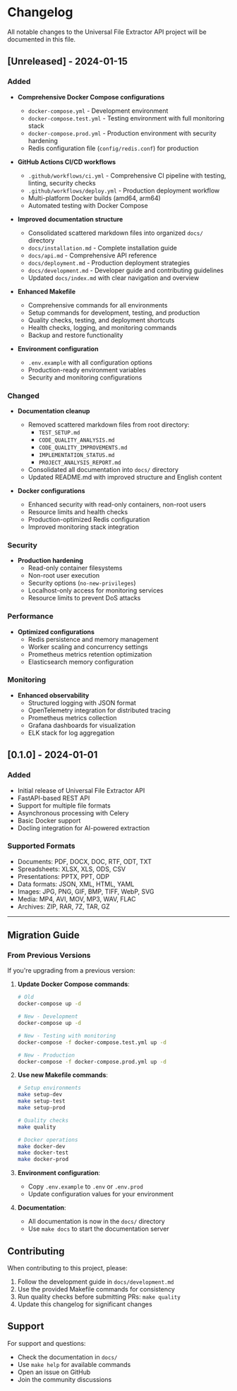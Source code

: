 # Changelog

All notable changes to the Universal File Extractor API project will be documented in this file.

## [Unreleased] - 2024-01-15

### Added
- **Comprehensive Docker Compose configurations**
  - `docker-compose.yml` - Development environment
  - `docker-compose.test.yml` - Testing environment with full monitoring stack
  - `docker-compose.prod.yml` - Production environment with security hardening
  - Redis configuration file (`config/redis.conf`) for production

- **GitHub Actions CI/CD workflows**
  - `.github/workflows/ci.yml` - Comprehensive CI pipeline with testing, linting, security checks
  - `.github/workflows/deploy.yml` - Production deployment workflow
  - Multi-platform Docker builds (amd64, arm64)
  - Automated testing with Docker Compose

- **Improved documentation structure**
  - Consolidated scattered markdown files into organized `docs/` directory
  - `docs/installation.md` - Complete installation guide
  - `docs/api.md` - Comprehensive API reference
  - `docs/deployment.md` - Production deployment strategies
  - `docs/development.md` - Developer guide and contributing guidelines
  - Updated `docs/index.md` with clear navigation and overview

- **Enhanced Makefile**
  - Comprehensive commands for all environments
  - Setup commands for development, testing, and production
  - Quality checks, testing, and deployment shortcuts
  - Health checks, logging, and monitoring commands
  - Backup and restore functionality

- **Environment configuration**
  - `.env.example` with all configuration options
  - Production-ready environment variables
  - Security and monitoring configurations

### Changed
- **Documentation cleanup**
  - Removed scattered markdown files from root directory:
    - `TEST_SETUP.md`
    - `CODE_QUALITY_ANALYSIS.md`
    - `CODE_QUALITY_IMPROVEMENTS.md`
    - `IMPLEMENTATION_STATUS.md`
    - `PROJECT_ANALYSIS_REPORT.md`
  - Consolidated all documentation into `docs/` directory
  - Updated README.md with improved structure and English content

- **Docker configurations**
  - Enhanced security with read-only containers, non-root users
  - Resource limits and health checks
  - Production-optimized Redis configuration
  - Improved monitoring stack integration

### Security
- **Production hardening**
  - Read-only container filesystems
  - Non-root user execution
  - Security options (`no-new-privileges`)
  - Localhost-only access for monitoring services
  - Resource limits to prevent DoS attacks

### Performance
- **Optimized configurations**
  - Redis persistence and memory management
  - Worker scaling and concurrency settings
  - Prometheus metrics retention optimization
  - Elasticsearch memory configuration

### Monitoring
- **Enhanced observability**
  - Structured logging with JSON format
  - OpenTelemetry integration for distributed tracing
  - Prometheus metrics collection
  - Grafana dashboards for visualization
  - ELK stack for log aggregation

## [0.1.0] - 2024-01-01

### Added
- Initial release of Universal File Extractor API
- FastAPI-based REST API
- Support for multiple file formats
- Asynchronous processing with Celery
- Basic Docker support
- Docling integration for AI-powered extraction

### Supported Formats
- Documents: PDF, DOCX, DOC, RTF, ODT, TXT
- Spreadsheets: XLSX, XLS, ODS, CSV
- Presentations: PPTX, PPT, ODP
- Data formats: JSON, XML, HTML, YAML
- Images: JPG, PNG, GIF, BMP, TIFF, WebP, SVG
- Media: MP4, AVI, MOV, MP3, WAV, FLAC
- Archives: ZIP, RAR, 7Z, TAR, GZ

---

## Migration Guide

### From Previous Versions

If you're upgrading from a previous version:

1. **Update Docker Compose commands**:
   ```bash
   # Old
   docker-compose up -d
   
   # New - Development
   docker-compose up -d
   
   # New - Testing with monitoring
   docker-compose -f docker-compose.test.yml up -d
   
   # New - Production
   docker-compose -f docker-compose.prod.yml up -d
   ```

2. **Use new Makefile commands**:
   ```bash
   # Setup environments
   make setup-dev
   make setup-test
   make setup-prod
   
   # Quality checks
   make quality
   
   # Docker operations
   make docker-dev
   make docker-test
   make docker-prod
   ```

3. **Environment configuration**:
   - Copy `.env.example` to `.env` or `.env.prod`
   - Update configuration values for your environment

4. **Documentation**:
   - All documentation is now in the `docs/` directory
   - Use `make docs` to start the documentation server

## Contributing

When contributing to this project, please:

1. Follow the development guide in `docs/development.md`
2. Use the provided Makefile commands for consistency
3. Run quality checks before submitting PRs: `make quality`
4. Update this changelog for significant changes

## Support

For support and questions:
- Check the documentation in `docs/`
- Use `make help` for available commands
- Open an issue on GitHub
- Join the community discussions